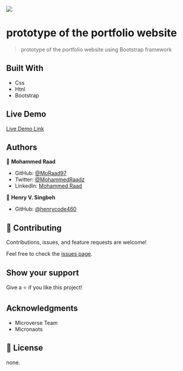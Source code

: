![](https://img.shields.io/badge/Microverse-blueviolet)

# prototype of the portfolio website

> prototype of the portfolio website using Bootstrap framework


## Built With

- Css
- Htnl
- Bootstrap

## Live Demo

[Live Demo Link](https://moraad97.github.io/Bootstrap-pair-programming/)


## Authors

👤 **Mohammed Raad**

- GitHub: [@MoRaad97](https://github.com/MoRaad97)
- Twitter: [@MohammedRaadz](https://twitter.com/MohammedRaadz)
- LinkedIn: [Mohammed Raad](linkedin.com/in/mohammed-raad-600176210)

👤 **Henry V. Singbeh**

- GitHub: [@henrycode460](https://github.com/henrycode460)

## 🤝 Contributing

Contributions, issues, and feature requests are welcome!

Feel free to check the [issues page](../../issues/).

## Show your support

Give a ⭐️ if you like this project!

## Acknowledgments

- Microverse Team
- Micronaots

## 📝 License

none.
